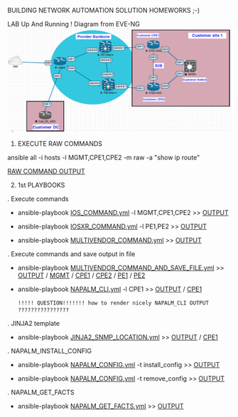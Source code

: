 BUILDING NETWORK AUTOMATION SOLUTION HOMEWORKS ;-)



LAB Up And Running !
Diagram from EVE-NG
![Diagram](MyLAB2.png)


1. EXECUTE RAW COMMANDS

ansible all -i hosts -l MGMT,CPE1,CPE2 -m raw -a "show ip route"

[RAW COMMAND OUTPUT](./LOGS/RAW_COMMAND.log)


2. 1st PLAYBOOKS

  . Execute commands
  * ansible-playbook [IOS_COMMAND.yml](IOS_COMMAND.yml) -l MGMT,CPE1,CPE2       >> [OUTPUT](./LOGS/IOS_COMMAND.log)

  * ansible-playbook [IOSXR_COMMAND.yml](IOSXR_COMMAND.yml) -l PE1,PE2       >> [OUTPUT](./LOGS/IOSXR_COMMAND.log)

  * ansible-playbook [MULTIVENDOR_COMMAND.yml](MULTIVENDOR_COMMAND.yml)    >> [OUTPUT](./LOGS/MULTIVENDOR_COMMAND.log)

  . Execute commands and save output in file
  * ansible-playbook [MULTIVENDOR_COMMAND_AND_SAVE_FILE.yml](MULTIVENDOR_COMMAND_AND_SAVE_FILE.yml)    >> [OUTPUT](./LOGS/MULTIVENDOR_COMMAND_AND_SAVE_FILE.log) / [MGMT](./configs/MGMT/MGMT_shrun.txt) / [CPE1](./configs/CPE1/CPE1_shrun.txt) / [CPE2](./configs/CPE2/CPE2_shrun.txt) / [PE1](./configs/PE1/PE1_shrun.txt) / [PE2](./configs/PE2/PE2_shrun.txt)

  * ansible-playbook [NAPALM_CLI.yml](NAPALM_CLI.yml) -l CPE1  >> [OUTPUT](./LOGS/NAPALM_CLI.log) / [CPE1](./configs/CPE1/CPE1_napalmcli.txt)

        !!!!! QUESTION!!!!!!! how to render nicely NAPALM_CLI OUTPUT ????????????????

   . JINJA2 template
  * ansible-playbook [JINJA2_SNMP_LOCATION.yml](JINJA2_SNMP_LOCATION.yml)    >> [OUTPUT](./LOGS/JINJA2_SNMP_LOCATION.log) / [CPE1](./configs/CPE1/SNMP_LOCATION.conf)

  . NAPALM_INSTALL_CONFIG
  * ansible-playbook [NAPALM_CONFIG.yml](NAPALM_CONFIG.yml) -t install_config   >> [OUTPUT](.LOGS/NAPALM_INSTALL_CONFIG.log)

  * ansible-playbook [NAPALM_CONFIG.yml](NAPALM_CONFIG.yml) -t remove_config   >> [OUTPUT](.LOGS/NAPALM_REMOVE_CONFIG.log)

  . NAPALM_GET_FACTS
  * ansible-playbook [NAPALM_GET_FACTS.yml](NAPALM_GET_FACTS.yml) >> [OUTPUT](.LOGS/NAPALM_GET_FACTS.log)
